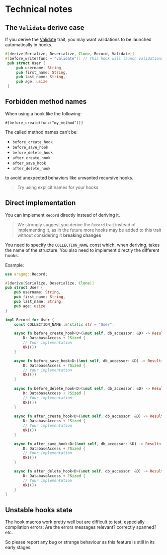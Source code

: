 # Technical notes

## The `Validate` derive case

If you derive the [Validate](../validate_trait/index.md) trait, you may want validations to be launched automatically in hooks.

```rust
#[derive(Serialize, Deserialize, Clone, Record, Validate)]
#[before_write(func = "validate")] // This hook will launch validations before `create` and `save`
 pub struct User {
     pub username: String,
     pub first_name: String,
     pub last_name: String,
     pub age: usize
 }
```

## Forbidden method names

When using a hook like the following:

`#[before_create(func("my_method"))]`

The called method names can't be: 

- `before_create_hook`
- `before_save_hook`
- `before_delete_hook`
- `after_create_hook`
- `after_save_hook`
- `after_delete_hook`

to avoid unexpected behaviors like unwanted recursive hooks.

> Try using explicit names for your hooks

## Direct implementation

You can implement `Record` directly instead of deriving it.

> We strongly suggest you derive the `Record` trait instead of implementing it,
as in the future more hooks may be added to this trait without considering it **breaking changes**

You need to specify the `COLLECTION_NAME` const which, when deriving, takes the name of the structure.
You also need to implement directly the different hooks.

Example:
```rust
use aragog::Record;

#[derive(Serialize, Deserialize, Clone)]
pub struct User {
    pub username: String,
    pub first_name: String,
    pub last_name: String,
    pub age: usize
}

impl Record for User {
    const COLLECTION_NAME :&'static str = "User";

    async fn before_create_hook<D>(&mut self, db_accessor: &D) -> Result<(), ServiceError> where
        D: DatabaseAccess + ?Sized {
        // Your implementation
        Ok(())
    }

    async fn before_save_hook<D>(&mut self, db_accessor: &D) -> Result<(), ServiceError> where
        D: DatabaseAccess + ?Sized {
        // Your implementation
        Ok(())
    }
    
    async fn before_delete_hook<D>(&mut self, db_accessor: &D) -> Result<(), ServiceError> where
        D: DatabaseAccess + ?Sized {
        // Your implementation
        Ok(())
    }
    
    async fn after_create_hook<D>(&mut self, db_accessor: &D) -> Result<(), ServiceError> where
        D: DatabaseAccess + ?Sized {
        // Your implementation
        Ok(())
    }

    async fn after_save_hook<D>(&mut self, db_accessor: &D) -> Result<(), ServiceError> where
        D: DatabaseAccess + ?Sized {
        // Your implementation
        Ok(())
    }

    async fn after_delete_hook<D>(&mut self, db_accessor: &D) -> Result<(), ServiceError> where
        D: DatabaseAccess + ?Sized {
        // Your implementation
        Ok(())
    }
}
```

## Unstable hooks state

The hook macros work pretty well but are difficult to test, especially compilation errors:
Are the errors messages relevant? correctly spanned? etc.

So please report any bug or strange behaviour as this feature is still in its early stages.